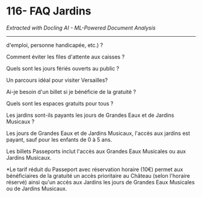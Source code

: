 # 116- FAQ Jardins

*Extracted with Docling AI - ML-Powered Document Analysis*

---

d'emploi, personne handicapée, etc.) ?

Comment éviter les files d'attente aux caisses ?

Quels sont les jours fériés ouverts au public ?

Un parcours idéal pour visiter Versailles?

Ai-je besoin d'un billet si je bénéficie de la gratuité ?

Quels sont les espaces gratuits pour tous ?

Les jardins sont-ils payants les jours de Grandes Eaux et de Jardins Musicaux ?

Les jours de Grandes Eaux et de Jardins Musicaux, l'accès aux jardins est payant, sauf pour les enfants de 0 à 5 ans.

Les billets Passeports inclut l'accès aux Grandes Eaux Musicales ou aux Jardins Musicaux.

*Le tarif réduit du Passeport avec réservation horaire (10€) permet aux bénéficiaires de la gratuité un accès prioritaire au Château (selon l'horaire réservé) ainsi qu'un accès aux Jardins les jours de Grandes Eaux Musicales ou de Jardins Musicaux.